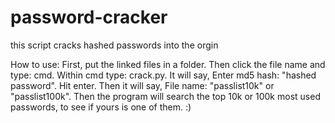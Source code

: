 # password-cracker
this script cracks hashed passwords into the orgin

How to use:
First, put the linked files in a folder.
Then click the file name and type: cmd.
Within cmd type: crack.py.
It will say, Enter md5 hash: "hashed password".
Hit enter.
Then it will say, File name: "passlist10k" or "passlist100k".
Then the program will search the top 10k or 100k most used passwords, to see if yours is one of them. 
:)

